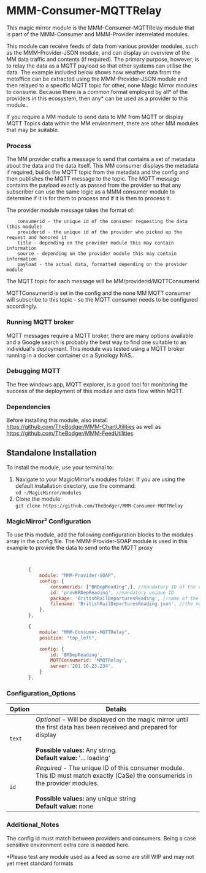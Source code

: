 # MMM-Consumer-MQTTRelay

This magic mirror module is the MMM-Consumer-MQTTRelay module that is part of the MMM-Consumer and MMM-Provider interrelated modules.

This module can receive feeds of data from various provider modules, such as the MMM-Provider-JSON module, and can display an overview of the MM data traffic and contents (if required). The primary purpose, however, is to relay the data as a MQTT payload so that other systems can utilise the data. The example included below shows how weather data from the metoffice can be extracted using the MMM-Provider-JSON module and then relayed to a specific MQTT topic for other, none Magic Mirror modules to consume. Because there is a common format employed by all* of the providers in this ecosystem, then any* can be used as a provider to this module..

If you require a MM module to send data to MM from MQTT or display MQTT Topics data within the MM environment, there are other MM modules that may be suitable.
### Process

The MM provider crafts a message to send that contains a set of metadata about the data and the data itself.
This MM consumer displays the metadata if required, builds the MQTT topic from the metadata and the config and then publishes the MQTT message to the topic. The MQTT message contains the payload exactly as passed from the provider so that any subscriber can use the same logic as a MMM consumer module to determine if it is for them to process and if it is then to process it.

The provider module message takes the format of:

```
	consumerid - the unique id of the consumer requesting the data (this module)
	providerid - the unique id of the provider who picked up the request and honored it 
	title - depending on the provider module this may contain information
	source - depending on the provider module this may contain information
	payload - the actual data, formatted depending on the provider module
```

The MQTT topic for each message will be MM/providerid/MQTTConsumerid

MQTTConsumerid is set in the config and the none MM MQTT consumer will subscribe to this topic - so the MQTT consumer needs to be configured accordingly.

### Running MQTT broker

MQTT messages require a MQTT broker, there are many options available and a Google search is probably the best way to find one suitable to an individual's deployment. This module was tested using a MQTT broker running in a docker container on a Synology NAS.. 

### Debugging MQTT

The free windows app, MQTT explorer, is a good tool for monitoring the success of the deployment of this module and data flow within MQTT.

### Dependencies

Before installing this module, also install https://github.com/TheBodger/MMM-ChartUtilities as well as https://github.com/TheBodger/MMM-FeedUtilities 

## Standalone Installation
To install the module, use your terminal to:
1. Navigate to your MagicMirror's modules folder. If you are using the default installation directory, use the command:<br />`cd ~/MagicMirror/modules`
2. Clone the module:<br />`git clone https://github.com/TheBodger/MMM-Consumer-MQTTRelay`

### MagicMirror² Configuration

To use this module, add the following configuration blocks to the modules array in the config file. The MMM-Provider-SOAP module is used in this example to provide the data to send onto the MQTT proxy

```js


		{
			module: "MMM-Provider-SOAP",
			config: {
				consumerids: ["BRDepReading",], //mandatory ID of the consumer receiving the data from the module
				id: 'provBRDepReading', //mandatory unique ID
				package: 'BritishRailDeparturesReading', //name of the package that contains a standard set of config details
				filename: 'BritishRailDeparturesReading.json', //the name of an output file containing the details sent to the consumer for debug usage etc
			},
		},

		{
			module: "MMM-Consumer-MQTTRelay",
			position: "top_left",

			config: {
				id: 'BRDepReading',
				MQTTConsumerid: 'MMQTRelay',
				server:'201.10.23.234',
			}
		},

```

### Configuration_Options


| Option                  | Details
|------------------------ |--------------
| `text`                | *Optional* - Will be displayed on the magic mirror until the first data has been received and prepared for display <br><br> **Possible values:** Any string.<br> **Default value:** '... loading'
| `id`         | *Required* - The unique ID of this consumer module. This ID must match exactly (CaSe) the consumerids in the provider modules. <br><br> **Possible values:** any unique string<br> **Default value:** none

### Additional_Notes

The config id must match between providers and consumers. Being a case sensitive environment extra care is needed here.<BR>

*Please test any module used as a feed as some are still WIP and may not yet meet standard formats
